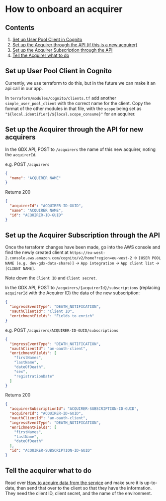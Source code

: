 # How to onboard an acquirer

## Contents

1. [Set up User Pool Client in Cognito](#set-up-user-pool-client-in-cognito)
2. [Set up the Acquirer through the API (if this is a new acquirer)](#set-up-the-acquirer-through-the-api-for-new-acquirers)
3. [Set up the Acquirer Subscription through the API](#set-up-the-acquirer-subscription-through-the-api)
4. [Tell the Acquirer what to do](#tell-the-acquirer-what-to-do)

## Set up User Pool Client in Cognito

Currently, we use terraform to do this, but in the future we can make it an api call in our app.

In `terraform/modules/cognito/clients.tf` add another `simple_user_pool_client` with the correct name for the client.
Copy the format of the other modules in that file, with the `scope` being set as
`"${local.identifier}/${local.scope_consume}"` for an acquirer.

## Set up the Acquirer through the API for new acquirers

In the GDX API, POST to `/acquirers` the name of this new acquirer, noting the `acquirerId`.

e.g.
POST `/acquirers`

```json
{
  "name": "ACQUIRER NAME"
}
```

Returns 200

```json
{
  "acquirerId": "ACQUIRER-ID-GUID",
  "name": "ACQUIRER NAME",
  "id": "ACQUIRER-ID-GUID"
}
```

## Set up the Acquirer Subscription through the API

Once the terraform changes have been made, go into the AWS console and find the newly created client at
`https://eu-west-2.console.aws.amazon.com/cognito/v2/home?region=eu-west-2` ->
`[USER POOL NAME (e.g. dev-gdx-data-share)]` -> `App integration` -> `App client list` -> `[CLIENT NAME]`.

Note down the `Client ID` and `Client secret`.

In the GDX API, POST to `/acquirers/{acquirerId}/subscriptions` (replacing `acquirerId` with the Acquirer ID) the data
of the new subscription:

```json
{
  "ingressEventType": "DEATH_NOTIFICATION",
  "oauthClientId": "Client ID",
  "enrichmentFields": "Fields to enrich"
}
```

e.g.
POST `/acquirers/ACQUIRER-ID-GUID/subscriptions`

```json
{
  "ingressEventType": "DEATH_NOTIFICATION",
  "oauthClientId": "an-oauth-client",
  "enrichmentFields": [
    "firstNames",
    "lastName",
    "dateOfDeath",
    "sex",
    "registrationDate"
  ]
}
```

Returns 200

```json
{
  "acquirerSubscriptionId": "ACQUIRER-SUBSCRIPTION-ID-GUID",
  "acquirerId": "ACQUIRER-ID-GUID",
  "oauthClientId": "an-oauth-client",
  "ingressEventType": "DEATH_NOTIFICATION",
  "enrichmentFields": [
    "firstNames",
    "lastName",
    "dateOfDeath"
  ],
  "id": "ACQUIRER-SUBSCRIPTION-ID-GUID"
}
```

## Tell the acquirer what to do

Read over [How to acquire data from the service](acquiring-data-from-the-service.md) and make sure it is up-to-date,
then send that over to the client so that they have the information. They need the client ID, client secret, and the name
of the environment.
